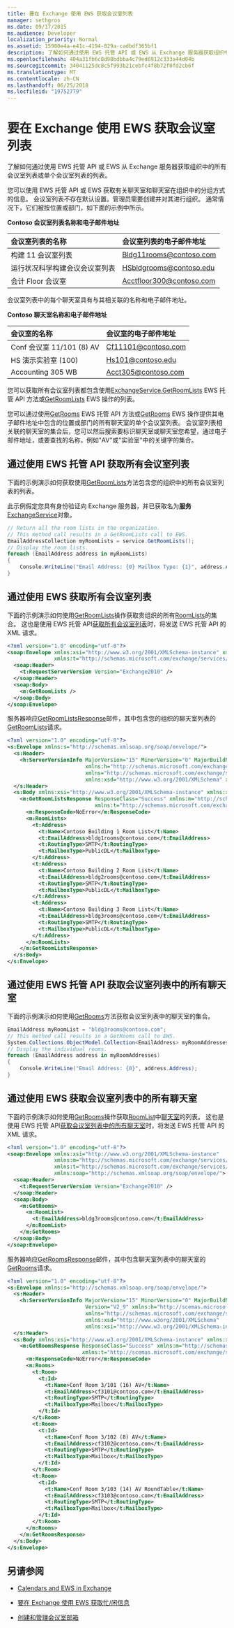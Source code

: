 ```yaml
---
title: 要在 Exchange 使用 EWS 获取会议室列表
manager: sethgros
ms.date: 09/17/2015
ms.audience: Developer
localization_priority: Normal
ms.assetid: 15980e4a-e41c-4194-829a-cadbdf365bf1
description: 了解如何通过使用 EWS 托管 API 或 EWS 从 Exchange 服务器获取组织中的所有会议室列表或单个会议室列表的列表。
ms.openlocfilehash: 404a31fb6c8d98bdbba4c79ed6912c333a44d04b
ms.sourcegitcommit: 34041125dc8c5f993b21cebfc4f8b72f0fd2cb6f
ms.translationtype: MT
ms.contentlocale: zh-CN
ms.lasthandoff: 06/25/2018
ms.locfileid: "19752779"
---
```

# <a name="get-room-lists-by-using-ews-in-exchange"></a>要在 Exchange 使用 EWS 获取会议室列表

了解如何通过使用 EWS 托管 API 或 EWS 从 Exchange 服务器获取组织中的所有会议室列表或单个会议室列表的列表。
  
您可以使用 EWS 托管 API 或 EWS 获取有关聊天室和聊天室在组织中的分组方式的信息。 会议室列表不存在默认设置。管理员需要创建并对其进行组织。 通常情况下，它们被按位置或部门，如下面的示例中所示。
  
**Contoso 会议室列表名称和电子邮件地址**

|**会议室列表的名称**|**会议室列表的电子邮件地址**|
|:-----|:-----|
|构建 11 会议室列表  <br/> |Bldg11rooms@contoso.com  <br/> |
|运行状况科学构建会议会议室列表  <br/> |HSbldgrooms@contoso.edu  <br/> |
|会计 Floor 会议室  <br/> |Acctfloor300@contoso.com  <br/> |
   
会议室列表中的每个聊天室具有与其相关联的名称和电子邮件地址。
  
**Contoso 聊天室名称和电子邮件地址**

|**会议室的名称**|**会议室的电子邮件地址**|
|:-----|:-----|
|Conf 会议室 11/101 (8) AV  <br/> |Cf11101@contoso.com  <br/> |
|HS 演示实验室 (100)  <br/> |Hs101@contoso.edu  <br/> |
|Accounting 305 WB  <br/> |Acct305@contoso.com  <br/> |
   
您可以获取所有会议室列表都包含使用[ExchangeService.GetRoomLists](http://msdn.microsoft.com/en-us/library/office/microsoft.exchange.webservices.data.exchangeservice.getroomlists%28v=exchg.80%29.aspx) EWS 托管 API 方法或[GetRoomLists](http://msdn.microsoft.com/library/55d451f9-547f-44ac-872e-9cb220ea7b7c%28Office.15%29.aspx) EWS 操作的列表。 
  
您可以通过使用[GetRooms](http://msdn.microsoft.com/en-us/library/office/microsoft.exchange.webservices.data.exchangeservice.getrooms%28v=exchg.80%29.aspx) EWS 托管 API 方法或[GetRooms](http://msdn.microsoft.com/library/5501ddc0-3bfa-4da6-8e15-4223ca5499a3%28Office.15%29.aspx) EWS 操作提供其电子邮件地址中包含的位置或部门的所有聊天室的单个会议室列表。 会议室列表相关联的聊天室的集合后，您可以然后搜索要标识聊天室或聊天室您希望，通过电子邮件地址，或要查找的名称，例如"AV"或"实验室"中的关键字的集合。 
  
## <a name="get-all-room-lists-by-using-the-ews-managed-api"></a>通过使用 EWS 托管 API 获取所有会议室列表
<a name="bk_GetRoomListewsma"> </a>

下面的示例演示如何获取使用[GetRoomLists](https://msdn.microsoft.com/library/Microsoft.Exchange.WebServices.Data.ExchangeService.GetRoomLists.aspx)方法包含您的组织中的所有会议室列表的列表。 
  
此示例假定您具有身份验证向 Exchange 服务器，并已获取名为**服务** [ExchangeService](http://msdn.microsoft.com/en-us/library/microsoft.exchange.webservices.data.exchangeservice%28v=exchg.80%29.aspx)对象。 
  
```cs
// Return all the room lists in the organization.
// This method call results in a GetRoomLists call to EWS.
EmailAddressCollection myRoomLists = service.GetRoomLists();
// Display the room lists.
foreach (EmailAddress address in myRoomLists)
{
    Console.WriteLine("Email Address: {0} Mailbox Type: {1}", address.Address, address.MailboxType);
}

```

## <a name="get-all-room-lists-by-using-ews"></a>通过使用 EWS 获取所有会议室列表
<a name="bk_GetRoomListews"> </a>

下面的示例演示如何使用[GetRoomLists](http://msdn.microsoft.com/library/55d451f9-547f-44ac-872e-9cb220ea7b7c%28Office.15%29.aspx)操作获取贵组织的所有[RoomLists](http://msdn.microsoft.com/library/2b190823-b11e-4635-97e4-3aba5865fd05%28Office.15%29.aspx)的集合。 这也是使用 EWS 托管 API[获取所有会议室列表](#bk_GetRoomListewsma)时，将发送 EWS 托管 API 的 XML 请求。
  
```XML
<?xml version="1.0" encoding="utf-8"?>
<soap:Envelope xmlns:xsi="http://www.w3.org/2001/XMLSchema-instance" xmlns:m="http://schemas.microsoft.com/exchange/services/2006/messages" 
               xmlns:t="http://schemas.microsoft.com/exchange/services/2006/types" xmlns:soap="http://schemas.xmlsoap.org/soap/envelope/">
  <soap:Header>
    <t:RequestServerVersion Version="Exchange2010" />
  </soap:Header>
  <soap:Body>
    <m:GetRoomLists />
  </soap:Body>
</soap:Envelope>

```

服务器响应[GetRoomListsResponse](http://msdn.microsoft.com/library/8c736f68-1026-496a-b12f-c169c078abd0%28Office.15%29.aspx)邮件，其中包含您的组织的聊天室列表的[GetRoomLists](http://msdn.microsoft.com/library/55d451f9-547f-44ac-872e-9cb220ea7b7c%28Office.15%29.aspx)请求。 
  
```XML
<?xml version="1.0" encoding="utf-8"?>
<s:Envelope xmlns:s="http://schemas.xmlsoap.org/soap/envelope/">
  <s:Header>
    <h:ServerVersionInfo MajorVersion="15" MinorVersion="0" MajorBuildNumber="868" MinorBuildNumber="8" Version="V2_9" 
                         xmlns:h="http://schemas.microsoft.com/exchange/services/2006/types" 
                         xmlns="http://schemas.microsoft.com/exchange/services/2006/types" 
                         xmlns:xsd="http://www.w3.org/2001/XMLSchema" xmlns:xsi="http://www.w3.org/2001/XMLSchema-instance" />
  </s:Header>
  <s:Body xmlns:xsi="http://www.w3.org/2001/XMLSchema-instance" xmlns:xsd="http://www.w3.org/2001/XMLSchema">
    <m:GetRoomListsResponse ResponseClass="Success" xmlns:m="http://schemas.microsoft.com/exchange/services/2006/messages" 
                            xmlns:t="http://schemas.microsoft.com/exchange/services/2006/types">
      <m:ResponseCode>NoError</m:ResponseCode>
      <m:RoomLists>
        <t:Address>
          <t:Name>Contoso Building 1 Room List</t:Name>
          <t:EmailAddress>bldg1rooms@contoso.com</t:EmailAddress>
          <t:RoutingType>SMTP</t:RoutingType>
          <t:MailboxType>PublicDL</t:MailboxType>
        </t:Address>
        <t:Address>
          <t:Name>Contoso Building 2 Room List</t:Name>
          <t:EmailAddress>bldg2rooms@contoso.com</t:EmailAddress>
          <t:RoutingType>SMTP</t:RoutingType>
          <t:MailboxType>PublicDL</t:MailboxType>
        </t:Address>
        <t:Address>
          <t:Name>Contoso Building 3 Room List</t:Name>
          <t:EmailAddress>bldg3rooms@contoso.com</t:EmailAddress>
          <t:RoutingType>SMTP</t:RoutingType>
          <t:MailboxType>PublicDL</t:MailboxType>
        </t:Address>
      </m:RoomLists>
    </m:GetRoomListsResponse>
  </s:Body>
</s:Envelope>

```

## <a name="get-all-the-rooms-in-a-room-list-by-using-the-ews-managed-api"></a>通过使用 EWS 托管 API 获取会议室列表中的所有聊天室
<a name="bk_FindRoomewsma"> </a>

下面的示例演示如何使用[GetRooms](https://msdn.microsoft.com/library/Microsoft.Exchange.WebServices.Data.ExchangeService.GetRooms.aspx)方法获取会议室列表中的聊天室的集合。 
  
```cs
EmailAddress myRoomList = "bldg3rooms@contoso.com";
// This method call results in a GetRooms call to EWS.
System.Collections.ObjectModel.Collection<EmailAddress> myRoomAddresses = service.GetRooms(myRoomList);
// Display the individual rooms.
foreach (EmailAddress address in myRoomAddresses)
{
    Console.WriteLine("Email Address: {0}", address.Address);
}

```

## <a name="get-all-the-rooms-in-a-room-list-by-using-ews"></a>通过使用 EWS 获取会议室列表中的所有聊天室
<a name="bk_FindRoomews"> </a>

下面的示例演示如何使用[GetRooms](http://msdn.microsoft.com/library/5501ddc0-3bfa-4da6-8e15-4223ca5499a3%28Office.15%29.aspx)操作获取[RoomList](http://msdn.microsoft.com/library/cb02bdf0-df9f-4e31-b7dd-cd9f2f2cc2b2%28Office.15%29.aspx)中[聊天室](http://msdn.microsoft.com/library/57b6079a-3d83-4429-861e-c551e9e1a991%28Office.15%29.aspx)的列表。 这也是使用 EWS 托管 API[获取会议室列表中的所有聊天室](#bk_FindRoomewsma)时，将发送 EWS 托管 API 的 XML 请求。
  
```XML
<?xml version="1.0" encoding="utf-8"?>
<soap:Envelope xmlns:xsi="http://www.w3.org/2001/XMLSchema-instance" 
               xmlns:m="http://schemas.microsoft.com/exchange/services/2006/messages" 
               xmlns:t="http://schemas.microsoft.com/exchange/services/2006/types" 
               xmlns:soap="http://schemas.xmlsoap.org/soap/envelope/">
  <soap:Header>
    <t:RequestServerVersion Version="Exchange2010" />
  </soap:Header>
  <soap:Body>
    <m:GetRooms>
      <m:RoomList>
        <t:EmailAddress>bldg3rooms@contoso.com</t:EmailAddress>
      </m:RoomList>
    </m:GetRooms>
  </soap:Body>
</soap:Envelope>

```

服务器响应[GetRoomsResponse](http://msdn.microsoft.com/library/a8c85f65-bb63-4e7a-b0ca-7c9a04560a58%28Office.15%29.aspx)邮件，其中包含聊天室列表中的聊天室的[GetRooms](http://msdn.microsoft.com/library/5501ddc0-3bfa-4da6-8e15-4223ca5499a3%28Office.15%29.aspx)请求。 
  
```XML
<?xml version="1.0" encoding="utf-8"?>
<s:Envelope xmlns:s="http://schemas.xmlsoap.org/soap/envelope/">
  <s:Header>
    <h:ServerVersionInfo MajorVersion="15" MinorVersion="0" MajorBuildNumber="873" MinorBuildNumber="9" 
                         Version="V2_9" xmlns:h="http://scemas.microsoft.com/exchange/services/2006/types" 
                         xmlns="http://schemas.microsoft.com/exchange/services/2006/types" 
                         xmlns:xsd="http://www.w3org/2001/XMLSchema" 
                         xmlns:xsi="http://www.w3.org/2001/XMLSchema-instance" />
  </s:Header>
  <s:Body xmlns:xsi="http://www.w3.org/2001/XMLSchema-instance" xmlns:xsd="http://www.w3.org/2001/XMLSchema">
    <m:GetRoomsResponse ResponseClass="Success" xmlns:m="http://schemas.microsoft.com/exchange/services/2006/messages" 
                        xmlns:t="http://scemas.microsoft.com/exchange/services/2006/types">
      <m:ResponseCode>NoError</m:ResponseCode>
      <m:Rooms>
        <t:Room>
          <t:Id>
            <t:Name>Conf Room 3/101 (16) AV</t:Name>
            <t:EmailAddress>cf3101@contoso.com</t:EmailAddress>
            <t:RoutingType>SMTP</t:RoutingType>
            <t:MailboxType>Mailbox</t:MailboxType>
          </t:Id>
        </t:Room>
        <t:Room>
          <t:Id>
            <t:Name>Conf Room 3/102 (8) AV</t:Name>
            <t:EmailAddress>cf3102@contoso.com</t:EmailAddress>
            <t:RoutingType>SMTP</t:RoutingType>
            <t:MailboxType>Mailbox</t:MailboxType>
          </t:Id>
        </t:Room>
        <t:Room>
          <t:Id>
            <t:Name>Conf Room 3/103 (14) AV RoundTable</t:Name>
            <t:EmailAddress>cf3103@contoso.com</t:EmailAddress>
            <t:RoutingType>SMTP</t:RoutingType>
            <t:MailboxType>Mailbox</t:MailboxType>
          </t:Id>
        </t:Room>
      </m:Rooms>
    </m:GetRoomsResponse>
  </s:Body>
</s:Envelope>

```

## <a name="see-also"></a>另请参阅


- [Calendars and EWS in Exchange](calendars-and-ews-in-exchange.md)
    
- [要在 Exchange 使用 EWS 获取忙/闲信息](how-to-get-free-busy-information-by-using-ews-in-exchange.md)
    
- [创建和管理会议室邮箱](http://technet.microsoft.com/en-us/library/jj215781%28v=exchg.150%29.aspx)
    

